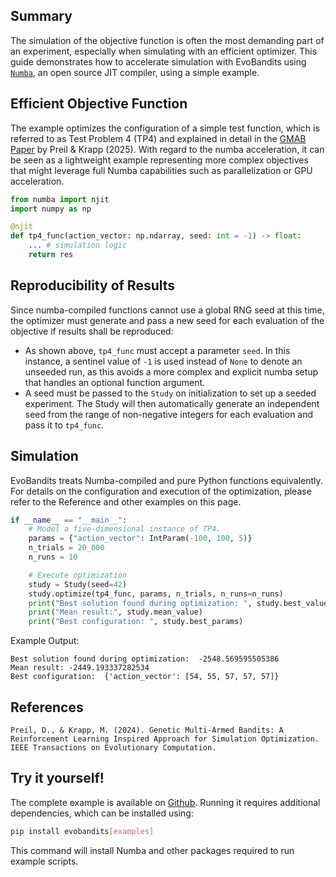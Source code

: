 ## Summary
The simulation of the objective function is often the most demanding part of an experiment, especially when simulating with an efficient optimizer. This guide demonstrates how to accelerate simulation with EvoBandits using [`Numba`](https://numba.pydata.org/), an open source JIT compiler, using a simple example.

## Efficient Objective Function
The example optimizes the configuration of a simple test function, which is referred to as Test Problem 4 (TP4) and explained in detail in the [GMAB Paper](https://ieeexplore.ieee.org/document/10818791) by Preil & Krapp (2025). With regard to the numba acceleration, it can be seen as a lightweight example representing more complex objectives that might leverage full Numba capabilities such as parallelization or GPU acceleration.

```python
from numba import njit
import numpy as np

@njit
def tp4_func(action_vector: np.ndarray, seed: int = -1) -> float:
    ... # simulation logic
    return res
```

## Reproducibility of Results
Since numba-compiled functions cannot use a global RNG seed at this time, the optimizer must generate and pass a new seed for each evaluation of the objective if results shall be reproduced:

* As shown above, `tp4_func` must accept a parameter `seed`. In this instance, a sentinel value of `-1` is used instead of `None` to denote an unseeded run, as this avoids a more complex and explicit numba setup that handles an optional function argument.
* A seed must be passed to the `Study` on initialization to set up a seeded experiment. The Study will then automatically generate an independent seed from the range of non-negative integers for each evaluation and pass it to `tp4_func`.

## Simulation
EvoBandits treats Numba-compiled and pure Python functions equivalently. For details on the configuration and execution of the optimization, please refer to the Reference and other examples on this page.

```python
if __name__ == "__main__":
    # Model a five-dimensional instance of TP4.
    params = {"action_vector": IntParam(-100, 100, 5)}
    n_trials = 20_000
    n_runs = 10

    # Execute optimization
    study = Study(seed=42)
    study.optimize(tp4_func, params, n_trials, n_runs=n_runs)
    print("Best solution found during optimization: ", study.best_value)
    print("Mean result:", study.mean_value)
    print("Best configuration: ", study.best_params)
```

Example Output:
```
Best solution found during optimization:  -2548.569595505386
Mean result: -2449.193337282534
Best configuration:  {'action_vector': [54, 55, 57, 57, 57]}
```

## References

```
Preil, D., & Krapp, M. (2024). Genetic Multi-Armed Bandits: A Reinforcement Learning Inspired Approach for Simulation Optimization. IEEE Transactions on Evolutionary Computation.
```

## Try it yourself!
The complete example is available on [Github](https://github.com/EvoBandits/EvoBandits/blob/main/examples/efficient_objective_function.py). Running it requires additional dependencies, which can be installed using:

```bash
pip install evobandits[examples]
```

This command will install Numba and other packages required to run example scripts.
